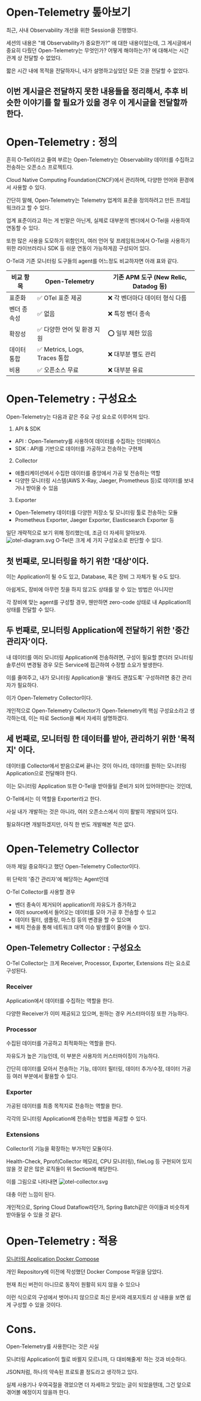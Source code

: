 # Open-Telemetry 톺아보기

최근, 사내 Observability 개선을 위한 Session을 진행했다.

세션의 내용은 "왜 Observability가 중요한가?" 에 대한 내용이었는데,
그 게시글에서 중요히 다뤘던 Open-Telemetry는 무엇인가? 어떻게 해야하는가? 에 대해서는 시간 관계 상 전달할 수 없었다.

짧은 시간 내에 목적을 전달하자니, 내가 설명하고싶었던 모든 것을 전달할 수 없었다.

이번 게시글은 전달하지 못한 내용들을 정리해서,
추후 비슷한 이야기를 할 필요가 있을 경우 이 게시글을 전달할까 한다.
---

# Open-Telemetry : 정의

흔히 O-Tel이라고 줄여 부르는 Open-Telemetry는 Observability 데이터를 수집하고 전송하는 오픈소스 프로젝트다.

Cloud Native Computing Foundation(CNCF)에서 관리하며, 다양한 언어와 환경에서 사용할 수 있다.

간단히 말해, Open-Telemetry는 Telemetry 업계의 표준을 정의하려고 만든 프레임워크라고 할 수 있다.

업계 표준이라고 하는 게 빈말은 아닌게, 실제로 대부분의 벤더에서 O-Tel을 사용하여 연동할 수 있다.

또한 많은 사용을 도모하기 위함인지, 여러 언어 및 프레임워크에서 O-Tel을 사용하기 위한 라이브러리나 SDK 등 쉬운 연동이 가능하게끔 구성되어 있다.

O-Tel과 기존 모니터링 도구들의 agent를 어느정도 비교하자면 아래 표와 같다.

| 비교 항목  | Open-Telemetry             | 기존 APM 도구 (New Relic, Datadog 등) |
|--------|----------------------------|----------------------------------|
| 표준화    | ✅ OTel 표준 제공               | ❌ 각 벤더마다 데이터 형식 다름               |
| 벤더 종속성 | ✅ 없음                       | ❌ 특정 벤더 종속                       |
| 확장성    | ✅ 다양한 언어 및 환경 지원           | ⭕ 일부 제한 있음                       |
| 데이터 통합 | ✅ Metrics, Logs, Traces 통합 | ❌ 대부분 별도 관리                      |
| 비용     | ✅ 오픈소스 무료                  | ❌ 대부분 유료                         |

# Open-Telemetry : 구성요소

Open-Telemetry는 다음과 같은 주요 구성 요소로 이루어져 있다.

1. API & SDK

- API : Open-Telemetry를 사용하여 데이터를 수집하는 인터페이스
- SDK : API를 기반으로 데이터를 가공하고 전송하는 구현체

2. Collector

- 애플리케이션에서 수집한 데이터를 중앙에서 가공 및 전송하는 역할
- 다양한 모니터링 시스템(AWS X-Ray, Jaeger, Prometheus 등)로 데이터를 보내거나 받아올 수 있음

3. Exporter

- Open-Telemetry 데이터를 다양한 저장소 및 모니터링 툴로 전송하는 모듈
- Prometheus Exporter, Jaeger Exporter, Elasticsearch Exporter 등

일단 개략적으로 보기 위해 정리했는데, 조금 더 자세히 알아보자.
![otel-diagram.svg](img/otel-diagram.svg)
O-Tel은 크게 세 가지 구성요소로 판단할 수 있다.

## 첫 번째로, 모니터링을 하기 위한 '대상'이다.
이는 Application이 될 수도 있고, Database, 혹은 장비 그 자체가 될 수도 있다.

아쉽게도, 장비에 아무런 짓을 하지 않고도 상태를 알 수 있는 방법은 아니지만

각 장비에 맞는 agent를 구성할 경우, 웬만하면 zero-code 상태로 내 Application의 상태를 전달할 수 있다.

## 두 번째로, 모니터링 Application에 전달하기 위한 '중간 관리자'이다.
내 데이터를 여러 모니터링 Application에 전송하려면, 구성이 필요할 뿐더러 모니터링 솔루션이 변경될 경우 모든 Service에 접근하여 수정할 소요가 발생한다.

이를 줄여주고, 내가 모니터링 Application을 '몰라도 괜찮도록' 구성하려면 중간 관리자가 필요하다.

이가 Open-Telemetry Collector이다.

개인적으로 Open-Telemetry Collector가 Open-Telemetry의 핵심 구성요소라고 생각하는데, 이는 따로 Section을 빼서 자세히 설명하겠다.

## 세 번째로, 모니터링 한 데이터를 받아, 관리하기 위한 '목적지' 이다.
데이터를 Collector에서 받음으로써 끝나는 것이 아니라, 데이터를 원하는 모니터링 Application으로 전달해야 한다.

이는 모니터링 Application 또한 O-Tel을 받아들일 준비가 되어 있어야한다는 것인데,

O-Tel에서는 이 역할을 Exporter라고 한다.

사실 내가 개발하는 것은 아니라, 여러 오픈소스에서 이미 활발히 개발되어 있다.

필요하다면 개발하겠지만, 아직 한 번도 개발해본 적은 없다.

# Open-Telemetry Collector
아까 제일 중요하다고 했던 Open-Telemetry Collector이다.

위 단락의 '중간 관리자'에 해당하는 Agent인데

O-Tel Collector를 사용할 경우
- 벤더 종속이 제거되어 application의 자유도가 증가하고
- 여러 source에서 들어오는 데이터를 모아 가공 후 전송할 수 있고
- 데이터 필터, 샘플링, 마스킹 등의 변경을 할 수 있으며
- 배치 전송을 통해 네트워크 대역 이슈 발생률이 줄어들 수 있다.

## Open-Telemetry Collector : 구성요소
O-Tel Collector는 크게 Receiver, Processor, Exporter, Extensions 라는 요소로 구성된다.

### Receiver
Application에서 데이터를 수집하는 역할을 한다.

다양한 Receiver가 이미 제공되고 있으며, 원하는 경우 커스터마이징 또한 가능하다.

### Processor
수집된 데이터를 가공하고 최적화하는 역할을 한다.

자유도가 높은 기능인데, 이 부분은 사용자의 커스터마이징이 가능하다.

간단히 데이터를 모아서 전송하는 기능, 데이터 필터링, 데이터 추가/수정, 데이터 가공 등 여러 부분에서 활용할 수 있다.
### Exporter
가공된 데이터를 최종 목적지로 전송하는 역할을 한다.

각각의 모니터링 Application에 전송하는 방법을 제공할 수 있다.

### Extensions
Collector의 기능을 확장하는 부가적인 모듈이다.

Health-Check, Pprof(Collector 메모리, CPU 모니터링), fileLog 등 구현되어 있지 않을 것 같은 많은 로직들이 위 Section에 해당한다.

이를 그림으로 나타내면 
![otel-collector.svg](img/otel-collector.svg)

대충 이런 느낌이 된다.

개인적으로, Spring Cloud Dataflow라던가, Spring Batch같은 아이들과 비슷하게 받아들일 수 있을 것 같다.

# Open-Telemetry : 적용

[모니터링 Application Docker Compose](https://github.com/adszzz11/monitoring-integration)

개인 Repository에 이전에 작성했던 Docker Compose 파일을 담았다.

현재 최신 버전이 아니므로 동작이 원활히 되지 않을 수 있으나

이런 식으로의 구성에서 벗어나지 않으므로 최신 문서와 레포지토리 상 내용을 보면 쉽게 구성할 수 있을 것이다.

# Cons.
Open-Telemetry를 사용한다는 것은 사실

모니터링 Application이 뭘로 바뀔지 모르니까, 다 대비해줄게! 하는 것과 비슷하다.

JSON처럼, 하나의 약속된 프로토콜 정도라고 생각하고 있다.

실제 사용기나 우여곡절을 겪었으면 더 자세하고 맛있는 글이 되었을텐데, 그건 앞으로 겪어볼 예정이지 않을까 한다.